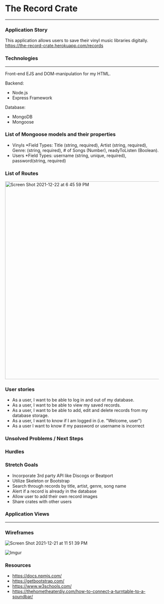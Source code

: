# The Record Crate
-----------------

### Application Story

This application allows users to save their vinyl music libraries digitally.  
https://the-record-crate.herokuapp.com/records

### Technologies
-----------------
Front-end
EJS and DOM-manipulation for my HTML.

Backend: 
- Node.js
- Express Framework

Database: 
- MongoDB
- Mongoose

### List of Mongoose models and their properties

* Vinyls
   *Field Types: Title (string, required), Artist (string, required), Genre: (string, required), # of Songs (Number), readyToListen (Boolean).
*  Users
  *Field Types: username (string, unique, required), password(string, required)


### List of Routes
<img width="648" alt="Screen Shot 2021-12-22 at 6 45 59 PM" src="https://media.git.generalassemb.ly/user/38857/files/b9135800-6357-11ec-9158-22feac1dff1b">


### User stories
* As a user, I want to be able to log in and out of my database.
* As a user, I want to be able to view my saved records.
* As a user, I want to be able to add, edit and delete records from my database storage.
* As a user, I want to know if I am logged in (i.e. "Welcome, user")
* As a user I want to know if my password or username is incorrect


### Unsolved Problems / Next Steps


### Hurdles

### Stretch Goals

* Incorporate 3rd party API like Discogs or Beatport
* Utilize Skeleton or Bootstrap
* Search through records by title, artist, genre, song name
* Alert if a record is already in the database
* Allow user to add their own record images
* Share crates with other users


### Application Views
----------------------

### Wireframes
![Screen Shot 2021-12-21 at 11 51 39 PM](https://media.git.generalassemb.ly/user/38857/files/b285e000-6359-11ec-9413-187eb6cc1467)

![Imgur](https://i.imgur.com/CvrYy4R.png)


### Resources
* https://docs.npmjs.com/
* https://getbootstrap.com/
* https://www.w3schools.com/
* https://thehometheaterdiy.com/how-to-connect-a-turntable-to-a-soundbar/





